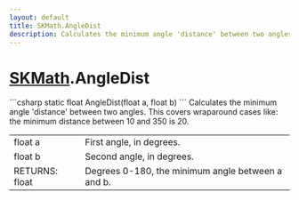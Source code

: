 ```yaml
---
layout: default
title: SKMath.AngleDist
description: Calculates the minimum angle 'distance' between two angles. This covers wraparound cases like. the minimum distance between 10 and 350 is 20.
---
```

# [SKMath]({{site.url}}/Pages/Reference/SKMath.html).AngleDist

<div class='signature' markdown='1'>
```csharp
static float AngleDist(float a, float b)
```
Calculates the minimum angle 'distance' between two
angles. This covers wraparound cases like: the minimum distance
between 10 and 350 is 20.
</div>

|  |  |
|--|--|
|float a|First angle, in degrees.|
|float b|Second angle, in degrees.|
|RETURNS: float|Degrees 0-180, the minimum angle between a and b.|




